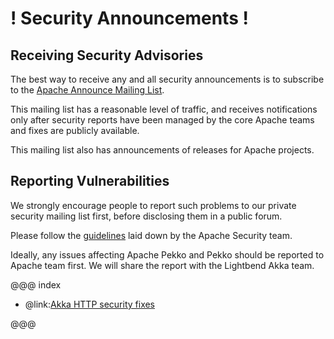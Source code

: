 # ! Security Announcements !

## Receiving Security Advisories
The best way to receive any and all security announcements is to subscribe to the [Apache Announce Mailing List](https://lists.apache.org/list.html?announce@apache.org).

This mailing list has a reasonable level of traffic, and receives notifications only after security reports have been managed by the core Apache teams and fixes are publicly available.

This mailing list also has announcements of releases for Apache projects.

## Reporting Vulnerabilities

We strongly encourage people to report such problems to our private security mailing list first, before disclosing them in a public forum.

Please follow the [guidelines](https://www.apache.org/security/) laid down by the Apache Security team.

Ideally, any issues affecting Apache Pekko and Pekko should be reported to Apache team first. We will share the
report with the Lightbend Akka team.

@@@ index

 * @link:[Akka HTTP security fixes](https://doc.akka.io/docs/akka-http/10.2/security.html)

@@@